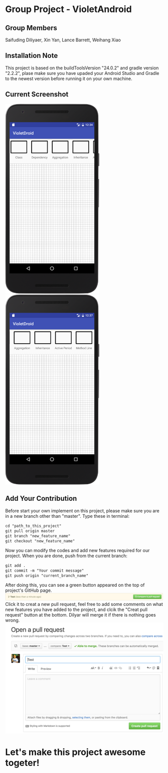 # Group Project - VioletAndroid

## Group Members
Saifuding Diliyaer, Xin Yan, Lance Barrett, Weihang Xiao


## Installation Note
This project is based on the buildToolsVersion "24.0.2" and gradle version "2.2.2", plase make sure you have upaded your Android Studio and Gradle to the newest version before running it on your own machine. 

## Current Screenshot
<img src="https://github.com/dilyar85/VioletDroid/blob/master/screenshots/screenshot-2016-11-02.png" alt="current_screenshots_image" width="300">
<img src="https://github.com/dilyar85/VioletDroid/blob/master/screenshots/screenshot-2016-11-02(2).png" alt="current_screenshots_image" width="300">

## Add Your Contribution
Before start your own implement on this project, please make sure you are in a new branch other than "master". Type these in terminal:
```
cd "path_to_this_project"
git pull origin master
git branch "new_feature_name"
git checkout "new_feature_name"
```
Now you can modify the codes and add new features required for our project. When you are done, push from the current branch:
```
git add .
git commit -m "Your commit message"
git push origin "current_branch_name"
```
After doing this, you can see a green button appeared on the top of project's GitHub page. 
<img src="https://github.com/dilyar85/VioletDroid/blob/master/screenshots/compare&pullrequest.png" alt="create_pull_request_image">
Click it to creat a new pull request, feel free to add some comments on what new features you have added to the project, and clcik the "Creat pull request" button at the bottom. Dilyar will merge it if there is nothing goes wrong. 
<img src="https://github.com/dilyar85/VioletDroid/blob/master/screenshots/create_pull_request.png" alt="creat_pull_requst_image">

# Let's make this project awesome togeter! 

